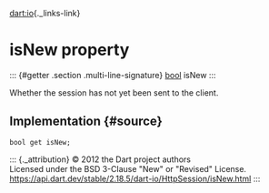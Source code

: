 [dart:io](../../dart-io/dart-io-library){._links-link}

isNew property
==============

::: {#getter .section .multi-line-signature}
[bool](../../dart-core/bool-class) isNew
:::

Whether the session has not yet been sent to the client.

Implementation {#source}
--------------

``` {.language-dart data-language="dart"}
bool get isNew;
```

::: {._attribution}
© 2012 the Dart project authors\
Licensed under the BSD 3-Clause \"New\" or \"Revised\" License.\
<https://api.dart.dev/stable/2.18.5/dart-io/HttpSession/isNew.html>
:::

